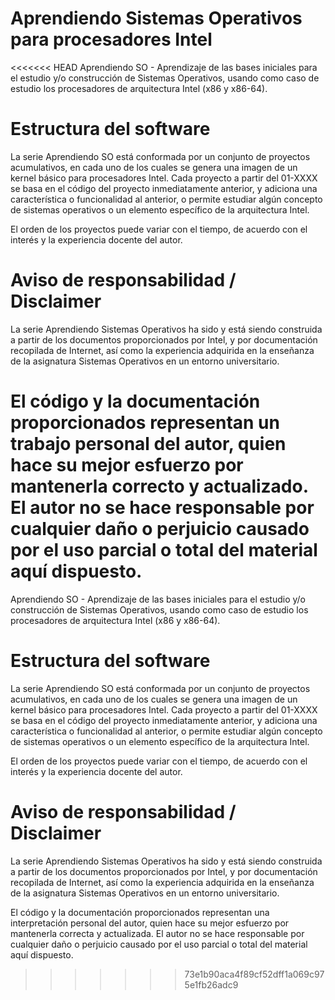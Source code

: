 # Aprendiendo Sistemas Operativos para procesadores Intel

<<<<<<< HEAD
Aprendiendo SO - Aprendizaje de las bases iniciales para el estudio y/o
construcción de Sistemas Operativos, usando como caso de estudio los
procesadores de arquitectura Intel (x86 y x86-64).

# Estructura del software

La serie Aprendiendo SO está conformada por un conjunto de proyectos
acumulativos, en cada uno de los cuales se genera una imagen  de un kernel
básico para procesadores Intel. Cada proyecto a partir del 01-XXXX se basa en el
código del proyecto inmediatamente anterior, y adiciona una característica o
funcionalidad al anterior, o permite estudiar algún concepto de sistemas
operativos o un elemento específico de la arquitectura Intel.

El orden de los proyectos puede variar con el tiempo, de acuerdo con el interés
y la experiencia docente del autor.

# Aviso de responsabilidad / Disclaimer

La serie Aprendiendo Sistemas Operativos ha sido y está siendo construida a
partir de los documentos proporcionados por Intel, y por documentación
recopilada de Internet, así como la experiencia adquirida en la enseñanza de la
asignatura Sistemas Operativos en un entorno universitario. 

El código y la documentación  proporcionados representan un trabajo personal del
autor, quien hace su mejor esfuerzo por mantenerla correcto y actualizado. El
autor no se hace responsable por cualquier daño o perjuicio causado por el uso
parcial o total del material aquí dispuesto.
=======
Aprendiendo SO - Aprendizaje de las bases iniciales para el estudio y/o construcción de Sistemas Operativos, usando como caso de estudio los procesadores de arquitectura Intel (x86 y x86-64).

# Estructura del software

La serie Aprendiendo SO está conformada por un conjunto de proyectos acumulativos, en cada uno de los cuales se genera una imagen  de un kernel básico para procesadores Intel. Cada proyecto a partir del 01-XXXX se basa en el código del proyecto inmediatamente anterior, y adiciona una característica o funcionalidad al anterior, o permite estudiar algún concepto de sistemas operativos o un elemento específico de la arquitectura Intel.

El orden de los proyectos puede variar con el tiempo, de acuerdo con el interés y la experiencia docente del autor.

# Aviso de responsabilidad / Disclaimer

La serie Aprendiendo Sistemas Operativos ha sido y está siendo construida a partir de los documentos proporcionados por Intel, y por documentación recopilada de Internet, así como la experiencia adquirida en la enseñanza de la asignatura Sistemas Operativos en un entorno universitario. 

El código y la documentación  proporcionados representan una interpretación personal del autor, quien hace su mejor esfuerzo por mantenerla correcta y actualizada. El autor no se hace responsable por cualquier daño o perjuicio causado por el uso parcial o total del material aquí dispuesto.
>>>>>>> 73e1b90aca4f89cf52dff1a069c975e1fb26adc9
